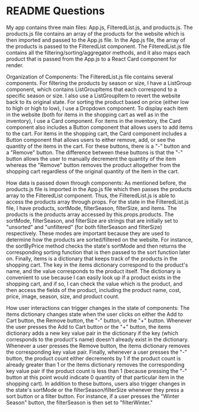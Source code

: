 # README Questions

My app contains three main files: App.js, FilteredList.js, and products.js. The products.js file contains an array of the products for the website which is then imported and passed to the App.js file. In the App.js file, the array of the products is passed to the FilteredList component. The FilteredList.js file contains all the filtering/sorting/aggregator methods, and it also maps each product that is passed from the App.js to a React Card component for render. 

Organization of Components: The FilteredList.js file contains several components. For filtering the products by season or size, I have a ListGroup component, which contains ListGroupItems that each correspond to a specific season or size. I also use a ListGroupItem to revert the website back to its original state. For sorting the product based on price (either low to high or high to low), I use a Dropdown component. To display each item in the website (both for items in the shopping cart as well as in the inventory), I use a Card component. For items in the inventory, the Card component also includes a Button component that allows users to add items to the cart. For items in the shopping cart, the Card component includes a Button component that allows users to either remove, add, or see the quantity of the items in the cart. For these buttons, there is a "-" button and a "Remove" button. The difference between these buttons is that the "-" button allows the user to manually decrement the quantity of the item whereas the "Remove" button removes the product altogether from the shopping cart regardless of the original quantity of the item in the cart. 

How data is passed down through components: As mentioned before, the products.js file is imported in the App.js file which then passes the products array to the FilteredList component. Thus, the FilteredList.js is able to access the products array through props. For the state in the FilteredList.js file, I have products, sortMode, filterSeason, filterSize, and items. The products is the products array accessed by this.props.products. The sortMode, filterSeason, and filterSize are strings that are initially set to "unsorted" and "unfiltered" (for both filterSeason and filterSize) respectively. These modes are important because they are used to determine how the products are sorted/filtered on the website. For instance, the sortByPrice method checks the state's sortMode and then returns the corresponding sorting function that is then passed to the sort function later on. Finally, items is a dictionary that keeps track of the products in the shopping cart. The key in the items dictionary correspond to the product's name, and the value corresponds to the product itself. The dictionary is convenient to use because I can easily look up if a product exists in the shopping cart, and if so, I can check the value which is the product, and then access the fields of the product, including the product name, cost, price, image, season, size, and product count.  

How user interactions can trigger changes in the state of components: The items dictionary changes state when the user clicks on either the Add to Cart button, the Remove button, the "-" button, or the "+" button. Whenever the user presses the Add to Cart button or the "+" button, the items dictionary adds a new key value pair in the dictionary if the key (which corresponds to the product's name) doesn't already exist in the dictionary. Whenever a user presses the Remove button, the items dictionary removes the corresponding key value pair. Finally, whenever a user presses the "-" button, the product count either decrements by 1 if the product count is already greater than 1 or the items dictionary removes the corresponding key value pair if the product count is less than 1 (because pressing the "-" button at this point would indicate 0 quantity of that particular item in the shopping cart). In addition to these buttons, users also trigger changes in the state's sortMode or the filterSeason/filterSize whenever they press a sort button or a filter button. For instance, if a user presses the "Winter Season" button, the filterSeason is then set to "filterWinter." 

